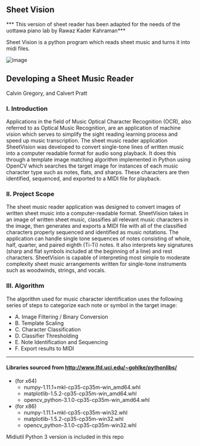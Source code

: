 ## Sheet Vision

*** This version of sheet reader has been adapted for the needs of the uottawa piano lab by Rawaz Kader Kahraman***

Sheet Vision is a python program which reads sheet music and turns it into midi files.

![image](https://cloud.githubusercontent.com/assets/7611406/17604255/9819f878-5fef-11e6-8f49-865d07284803.png)

## Developing a Sheet Music Reader
Calvin Gregory, and Calvert Pratt

### I.	Introduction
Applications in the field of Music Optical Character Recognition (OCR), also referred to as Optical Music Recognition, are an application of machine vision which serves to simplify the sight reading learning process and speed up music transcription. The sheet music reader application SheetVision was developed to convert single-tone lines of written music into a computer readable format for audio song playback. It does this through a template image matching algorithm implemented in Python using OpenCV which searches the target image for instances of each music character type such as notes, flats, and sharps. These characters are then identified, sequenced, and exported to a MIDI file for playback. 

### II.	Project Scope
The sheet music reader application was designed to convert images of written sheet music into a computer-readable format. SheetVision takes in an image of written sheet music, classifies all relevant music characters in the image, then generates and exports a MIDI file with all of the classified characters properly sequenced and identified as music notations. The application can handle single tone sequences of notes consisting of whole, half, quarter, and paired eighth (Ti-Ti) notes. It also interprets key signatures (sharp and flat symbols included at the beginning of a line) and rest characters. SheetVision is capable of interpreting most simple to moderate complexity sheet music arrangements written for single-tone instruments such as woodwinds, strings, and vocals. 

### III.	Algorithm
The algorithm used for music character identification uses the following series of steps to categorize each note or symbol in the target image:
 - A.	Image Filtering / Binary Conversion
 - B.	Template Scaling
 - C.	Character Classification
 - D.	Classifier Thresholding
 - E.	Note Identification and Sequencing
 - F.	Export results to MIDI

------------------

#### Libraries sourced from http://www.lfd.uci.edu/~gohlke/pythonlibs/
- (for x64)
  - numpy-1.11.1+mkl-cp35-cp35m-win_amd64.whl
  - matplotlib-1.5.2-cp35-cp35m-win_amd64.whl
  - opencv_python-3.1.0-cp35-cp35m-win_amd64.whl
- (for x86) 
  - numpy-1.11.1+mkl-cp35-cp35m-win32.whl
  - matplotlib-1.5.2-cp35-cp35m-win32.whl
  - opencv_python-3.1.0-cp35-cp35m-win32.whl

Midiutil Python 3 version is included in this repo
